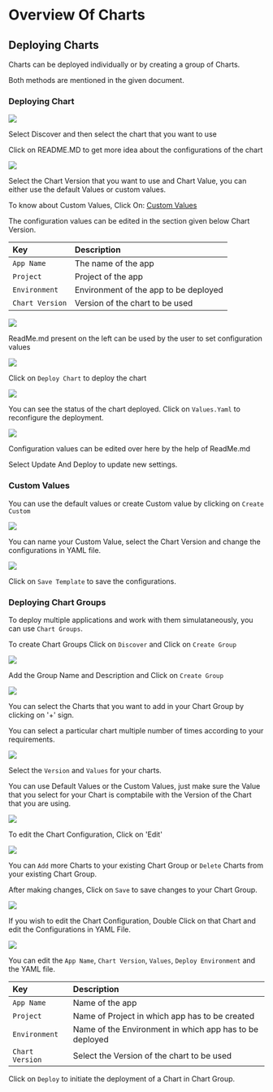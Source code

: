 # Overview Of Charts

## Deploying Charts

Charts can be deployed individually or by creating a group of Charts.

Both methods are mentioned in the given document.

### Deploying Chart

![](../../.gitbook/assets/deploy-chart-store%20%281%29.jpg)

Select Discover and then select the chart that you want to use

Click on README.MD to get more idea about the configurations of the chart

![](../../.gitbook/assets/custom%20%283%29.jpg)

Select the Chart Version that you want to use and Chart Value, you can either use the default Values or custom values.

To know about Custom Values, Click On: [Custom Values](overview-of-charts.md#custom-values)

The configuration values can be edited in the section given below Chart Version.

| Key | Description |
| :--- | :--- |
| `App Name` | The name of the app |
| `Project` | Project of the app |
| `Environment` | Environment of the app to be deployed |
| `Chart Version` | Version of the chart to be used |

![](../../.gitbook/assets/depchart4config%20%282%29.jpg)

ReadMe.md present on the left can be used by the user to set configuration values

![](../../.gitbook/assets/depchart4readme%20%281%29.jpg)

Click on `Deploy Chart` to deploy the chart

![](../../.gitbook/assets/depchartdeployedredo.jpg)

You can see the status of the chart deployed. Click on `Values.Yaml` to reconfigure the deployment.

![](../../.gitbook/assets/depchartreconfig%20%281%29.jpg)

Configuration values can be edited over here by the help of ReadMe.md

Select Update And Deploy to update new settings.

### Custom Values

You can use the default values or create Custom value by clicking on `Create Custom`

![](../../.gitbook/assets/custom%20%283%29%20%282%29.jpg)

You can name your Custom Value, select the Chart Version and change the configurations in YAML file.

![](../../.gitbook/assets/custom_val%20%282%29.jpg)

Click on `Save Template` to save the configurations.

### Deploying Chart Groups

To deploy multiple applications and work with them simulataneously, you can use `Chart Groups`.

To create Chart Groups Click on `Discover` and Click on `Create Group`

![](../../.gitbook/assets/screen2%20%281%29.jpg)

Add the Group Name and Description and Click on `Create Group`

![](../../.gitbook/assets/create_group%20%282%29.jpg)

You can select the Charts that you want to add in your Chart Group by clicking on '+' sign.

You can select a particular chart multiple number of times according to your requirements.

![](../../.gitbook/assets/select_charts%20%282%29.jpg)

Select the `Version` and `Values` for your charts.

You can use Default Values or the Custom Values, just make sure the Value that you select for your Chart is comptabile with the Version of the Chart that you are using.

![](../../.gitbook/assets/select_charts2%20%282%29.jpg)

To edit the Chart Configuration, Click on 'Edit'

![](../../.gitbook/assets/edit_group.jpg)

You can `Add` more Charts to your existing Chart Group or `Delete` Charts from your existing Chart Group.

After making changes, Click on `Save` to save changes to your Chart Group.

![](../../.gitbook/assets/edit_group2%20%281%29.jpg)

If you wish to edit the Chart Configuration, Double Click on that Chart and edit the Configurations in YAML File.

![](../../.gitbook/assets/edit_chart1.jpg)

You can edit the `App Name`, `Chart Version`, `Values`, `Deploy Environment` and the YAML file.

| Key | Description |
| :--- | :--- |
| `App Name` | Name of the app |
| `Project` | Name of Project in which app has to be created |
| `Environment` | Name of the Environment in which app has to be deployed |
| `Chart Version` | Select the Version of the chart to be used |

Click on `Deploy` to initiate the deployment of a Chart in Chart Group.

